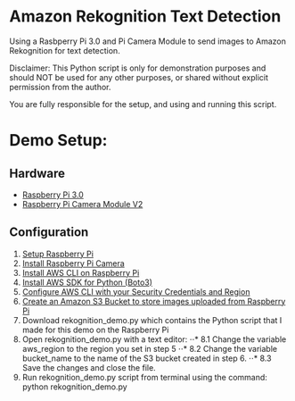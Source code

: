 # Amazon Rekognition Text Detection
Using a Rasbperry Pi 3.0 and Pi Camera Module to send images to Amazon Rekognition for text detection.

Disclaimer:
This Python script is only for demonstration purposes and should NOT be used for any other purposes, or shared without explicit permission from the author.

You are fully responsible for the setup, and using and running this script.

# Demo Setup: 

## Hardware
- [Raspberry Pi 3.0](http://a.co/dFSQNyF)
- [Raspberry Pi Camera Module V2](http://a.co/i7atlm4)

## Configuration
1. [Setup Raspberry Pi](https://www.raspberrypi.org/documentation/)
2. [Install Raspberry Pi Camera](https://projects.raspberrypi.org/en/projects/getting-started-with-picamera)
4. [Install AWS CLI on Raspberry Pi](https://docs.aws.amazon.com/cli/latest/userguide/awscli-install-linux.html)
5. [Install AWS SDK for Python (Boto3)](https://aws.amazon.com/sdk-for-python/)
5. [Configure AWS CLI with your Security Credentials and Region](https://docs.aws.amazon.com/cli/latest/userguide/cli-chap-getting-started.html)
6. [Create an Amazon S3 Bucket to store images uploaded from Raspberry Pi ](https://docs.aws.amazon.com/AmazonS3/latest/gsg/CreatingABucket.html)
7. Download rekognition_demo.py which contains the Python script that I made for this demo on the Raspberry Pi
8. Open rekognition_demo.py with a text editor:
⋅⋅* 8.1 Change the variable aws_region to the region you set in step 5 
⋅⋅* 8.2 Change the variable bucket_name to the name of the S3 bucket created in step 6.
⋅⋅* 8.3 Save the changes and close the file.
9. Run rekognition_demo.py script from terminal using the command: python rekognition_demo.py

